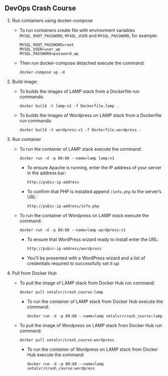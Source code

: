 ## DevOps Crash Course

1. Run containers using docker-compose
	- To run containers create file with envirovment variables `MYSQL_ROOT_PASSWORD`, `MYSQL_USER` and `MYSQL_PASSWORD`, for example:
		```
		MYSQL_ROOT_PASSWORD=root
		MYSQL_USER=user_wp
		MYSQL_PASSWORD=password_wp
		```
	- Then run docker-compose detached execute the command:
		```
		docker-compose up -d
		```
2. Build image:
	- To builds the images of LAMP stack from a Dockerfile run commands:
		```
		docker build -t lamp:v1 -f Dockerfile.lamp .
		```

	- To builds the images of Wordpress on LAMP stack from a Dockerfile run commands:
		```
		docker build -t wordpress:v1 -f Dockerfile.wordpress .
		```
3. Run container
	- To run the container of LAMP stack execute the command:
		```
		docker run -d -p 80:80 --name=lamp lamp:v1
		```
		- To ensure Apache is running, enter the IP address of your server in the address bar:
			```
			http://pubic-ip-address
			```
		- To confirm that PHP is installed append `/info.php` to the server’s URL:
			```
			http://pubic-ip-address/info.php
			```
	- To run the container of Wordpress on LAMP stack execute the command:
		```
		docker run -d -p 80:80 --name=lamp wordpress:v1
		```

		- To ensure that WordPress wizard ready to install enter the URL:
			```
			http://pubic-ip-address/wordpress
			```
		- You’ll be presented with a WordPress wizard and a list of credentials required to successfully set it up

4. Pull from Docker Hub
	- To pull the image of LAMP stack from Docker Hub run command:
		```
		docker pull vetalvr/crash_course:lamp
		```
		- To run the container of LAMP stack from Docker Hub execute the command:
			```
			docker run -d -p 80:80 --name=lamp vetalvr/crash_course:lamp
			```
	- To pull the image of Wordpress on LAMP stack from Docker Hub run command:
		```
		docker pull vetalvr/crash_course:wordpress
		```
		- To run the container of Wordpress on LAMP stack from Docker Hub execute the command:
			```
			docker run -d -p 80:80 --name=lamp vetalvr/crash_course:wordpress
			```